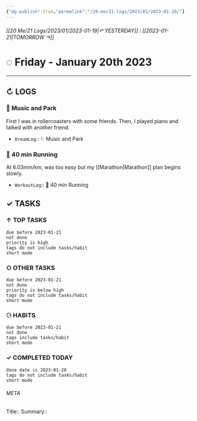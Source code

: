 ```yaml
---
{"dg-publish":true,"permalink":"/20-me/21-logs/2023/01/2023-01-20/"}
---
```


###### [[20 Me/21 Logs/2023/01/2023-01-19\|↶ YESTERDAY]] ⁝ [[2023-01-21\|TOMORROW ↷]]
# ◌ Friday - January 20th 2023
---
## ↻ LOGS
### 💭 Music and Park
First I was in rollercoasters with some friends. Then, I played piano and talked with another friend.
- `DreamLog`:: ✨ Music and Park

### 🏃 40 min Running
At 6.03min/km, was too easy but my [[Marathon\|Marathon]] plan begins slowly.
- `WorkoutLog`:: 🏃 40 min Running


## ✓ TASKS

###  ↑ TOP TASKS
```tasks
due before 2023-01-21
not done
priority is high
tags do not include tasks/habit
short mode
```

### ○ OTHER TASKS
```tasks
due before 2023-01-21
not done
priority is below high
tags do not include tasks/habit
short mode
```

### ⚆ HABITS
```tasks
due before 2023-01-21
not done
tags include tasks/habit
short mode
```

### ✓ COMPLETED TODAY
```tasks
done date is 2023-01-20
tags do not include tasks/habit
short mode
```





###### META
Title:: 
Summary:: 



